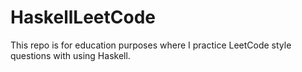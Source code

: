 # HaskellLeetCode
This repo is for education purposes where I practice LeetCode style questions with using Haskell.
